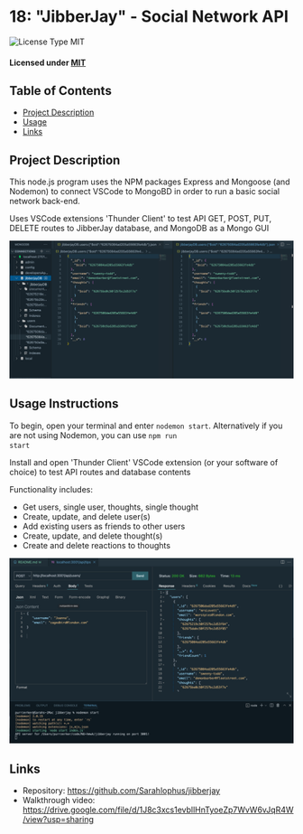 # 18: "JibberJay" - Social Network API

![License Type MIT](https://img.shields.io/badge/License-MIT-blueviolet.svg)

#### Licensed under [MIT](LICENSE)

## Table of Contents

- [Project Description](#project-description)
- [Usage](#usage-instructions)
- [Links](#links)

## Project Description

This node.js program uses the NPM packages Express and Mongoose (and Nodemon) to connect VSCode to MongoBD in order to run a basic social network back-end.

Uses VSCode extensions 'Thunder Client' to test API GET, POST, PUT, DELETE routes to JibberJay database, and MongoDB as a Mongo GUI

![an image of a coding program with grey theme displaying MongoDB database contents on the left, and example user data on the right](images/MongoDB.png)

## Usage Instructions

To begin, open your terminal and enter <code>nodemon start</code>. Alternatively if you are not using Nodemon, you can use <code>npm run start</code>

Install and open 'Thunder Client' VSCode extension (or your software of choice) to test API routes and database contents

Functionality includes:

- Get users, single user, thoughts, single thought
- Create, update, and delete user(s)
- Add existing users as friends to other users
- Create, update, and delete thought(s)
- Create and delete reactions to thoughts

![an image of a coding program with grey theme displaying a  POST route query on the left, and a list of user results following a GET route query on the right](images/Thunderclient.png)

## Links

- Repository: https://github.com/Sarahlophus/jibberjay
- Walkthrough video: https://drive.google.com/file/d/1J8c3xcs1evbllHnTyoeZp7WvW6vJqR4W/view?usp=sharing
